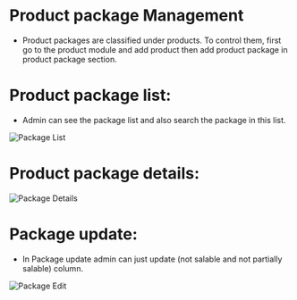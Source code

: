 # Product package Management

- Product packages are classified under products. To control them, 
first go to the product module and add product then add product package in product package section.

# Product package list:
 
- Admin can see the package list and also search the package in this list.

![Package List](/screenshots/package-list.png)

# Product package details:

![Package Details](/screenshots/package-details.png)

# Package update:

- In Package update admin can just update (not salable and not partially salable) column.

![Package Edit](/screenshots/package-edit.png)